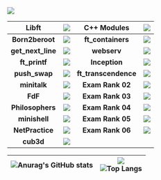 <img src="https://badge42.herokuapp.com/api/stats/signacia?darkmode=true&privacyEmail=true&privacyCursus=true"/>


| **Libft** | <img src="https://badge42.herokuapp.com/api/project/signacia/Libft"/> | **C++ Modules** | <img src="https://badge42.herokuapp.com/api/project/signacia/CPP Module 08"/>|
| :------------: | :------------: | :------------: | :------------: |
| **Born2beroot** | <img src="https://badge42.herokuapp.com/api/project/signacia/Born2beroot"/>  | **ft_containers** | <img src="https://badge42.herokuapp.com/api/project/signacia/ft_containers"/> |
| **get_next_line** | <img src="https://badge42.herokuapp.com/api/project/signacia/get_next_line"/>  | **webserv** | <img src="https://badge42.herokuapp.com/api/project/signacia/webserv"/>|
| **ft_printf** | <img src="https://badge42.herokuapp.com/api/project/signacia/ft_printf"/> | **Inception** | <img src="https://badge42.herokuapp.com/api/project/signacia/Inception"/>|
| **push_swap** | <img src="https://badge42.herokuapp.com/api/project/signacia/push_swap"/> | **ft_transcendence** | <img src="https://badge42.herokuapp.com/api/project/signacia/ft_transcendence"/>|
| **minitalk** | <img src="https://badge42.herokuapp.com/api/project/signacia/minitalk"/> | **Exam Rank 02** | <img src="https://badge42.herokuapp.com/api/project/signacia/Exam Rank 02"/>|
| **FdF** | <img src="https://badge42.herokuapp.com/api/project/signacia/FdF"/> | **Exam Rank 03** | <img src="https://badge42.herokuapp.com/api/project/signacia/Exam Rank 03"/>|
| **Philosophers** | <img src="https://badge42.herokuapp.com/api/project/signacia/Philosophers"/> | **Exam Rank 04** | <img src="https://badge42.herokuapp.com/api/project/signacia/Exam Rank 04"/>|
| **minishell** | <img src="https://badge42.herokuapp.com/api/project/signacia/minishell"/> | **Exam Rank 05** | <img src="https://badge42.herokuapp.com/api/project/signacia/Exam Rank 05"/>|
| **NetPractice** | <img src="https://badge42.herokuapp.com/api/project/signacia/NetPractice"/> | **Exam Rank 06** | <img src="https://badge42.herokuapp.com/api/project/signacia/Exam Rank 06"/>|
| **cub3d** | <img src="https://badge42.herokuapp.com/api/project/signacia/cub3d"/> |


| ![Anurag's GitHub stats](https://github-readme-stats.vercel.app/api?username=IusPavel)  | ![](https://komarev.com/ghpvc/?username=IusPavel) <br> ![Top Langs](https://github-readme-stats.vercel.app/api/top-langs/?username=IusPavel&layout=compact&hide=Objective-C,Roff,Makefile&langs_count=6) |
| ------------ | ------------ |
